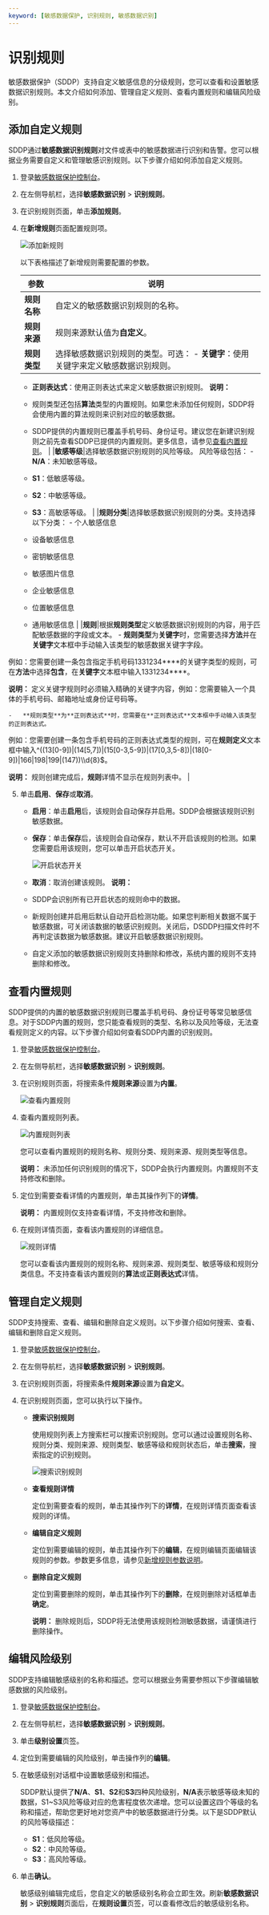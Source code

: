 ```yaml
---
keyword: [敏感数据保护, 识别规则, 敏感数据识别]
---
```


# 识别规则

敏感数据保护（SDDP）支持自定义敏感信息的分级规则，您可以查看和设置敏感数据识别规则。本文介绍如何添加、管理自定义规则、查看内置规则和编辑风险级别。

## 添加自定义规则

SDDP通过**敏感数据识别规则**对文件或表中的敏感数据进行识别和告警。您可以根据业务需要自定义和管理敏感识别规则。以下步骤介绍如何添加自定义规则。

1.  登录[敏感数据保护控制台](https://yundun.console.aliyun.com/?p=sddp#/overview)。

2.  在左侧导航栏，选择**敏感数据识别** \> **识别规则**。

3.  在识别规则页面，单击**添加规则**。

4.  在**新增规则**页面配置规则项。

    ![添加新规则](https://static-aliyun-doc.oss-accelerate.aliyuncs.com/assets/img/zh-CN/1665858951/p66487.png)

    以下表格描述了新增规则需要配置的参数。

    |参数|说明|
    |--|--|
    |**规则名称**|自定义的敏感数据识别规则的名称。|
    |**规则来源**|规则来源默认值为**自定义**。|
    |**规则类型**|选择敏感数据识别规则的类型。可选：     -   **关键字**：使用关键字来定义敏感数据识别规则。
    -   **正则表达式**：使用正则表达式来定义敏感数据识别规则。
**说明：**

    -   规则类型还包括**算法**类型的内置规则。如果您未添加任何规则，SDDP将会使用内置的算法规则来识别对应的敏感数据。
    -   SDDP提供的内置规则已覆盖手机号码、身份证号。建议您在新建识别规则之前先查看SDDP已提供的内置规则。更多信息，请参见[查看内置规则](#section_bm5_yyp_05w)。 |
    |**敏感等级**|选择敏感数据识别规则的风险等级。 风险等级包括：     -   **N/A**：未知敏感等级。
    -   **S1**：低敏感等级。
    -   **S2**：中敏感等级。
    -   **S3**：高敏感等级。 |
    |**规则分类**|选择敏感数据识别规则的分类。支持选择以下分类：     -   个人敏感信息
    -   设备敏感信息
    -   密钥敏感信息
    -   敏感图片信息
    -   企业敏感信息
    -   位置敏感信息
    -   通用敏感信息 |
    |**规则**|根据**规则类型**定义敏感数据识别规则的内容，用于匹配敏感数据的字段或文本。     -   **规则类型**为**关键字**时，您需要选择**方法**并在**关键字**文本框中手动输入该类型的敏感数据关键字字段。

例如：您需要创建一条包含指定手机号码1331234\*\*\*\*的关键字类型的规则，可在**方法**中选择**包含**，在**关键字**文本框中输入1331234\*\*\*\*。

**说明：** 定义关键字规则时必须输入精确的关键字内容，例如：您需要输入一个具体的手机号码、邮箱地址或身份证号码等。

    -   **规则类型**为**正则表达式**时，您需要在**正则表达式**文本框中手动输入该类型的正则表达式。

例如：您需要创建一条包含手机号码的正则表达式类型的规则，可在**规则定义**文本框中输入^\(\(13\[0-9\]\)\|\(14\[5,7\]\)\|\(15\[0-3,5-9\]\)\|\(17\[0,3,5-8\]\)\|\(18\[0-9\]\)\|166\|198\|199\|\(147\)\)\\\\d\{8\}$。

**说明：** 规则创建完成后，**规则**详情不显示在规则列表中。 |

5.  单击**启用**、**保存**或**取消**。

    -   **启用**：单击**启用**后，该规则会自动保存并启用。SDDP会根据该规则识别敏感数据。
    -   **保存**：单击**保存**后，该规则会自动保存，默认不开启该规则的检测。如果您需要启用该规则，您可以单击开启状态开关。

        ![开启状态开关](https://static-aliyun-doc.oss-accelerate.aliyuncs.com/assets/img/zh-CN/1665858951/p108007.png)

    -   **取消**：取消创建该规则。
    **说明：**

    -   SDDP会识别所有已开启状态的规则命中的数据。
    -   新规则创建并启用后默认自动开启检测功能。如果您判断相关数据不属于敏感数据，可关闭该数据的敏感识别规则。关闭后，DSDDP扫描文件时不再判定该数据为敏感数据。建议开启敏感数据识别规则。
    -   自定义添加的敏感数据识别规则支持删除和修改，系统内置的规则不支持删除和修改。

## 查看内置规则

SDDP提供的内置的敏感数据识别规则已覆盖手机号码、身份证号等常见敏感信息。对于SDDP内置的规则，您只能查看规则的类型、名称以及风险等级，无法查看规则定义的内容。以下步骤介绍如何查看SDDP内置的识别规则。

1.  登录[敏感数据保护控制台](https://yundun.console.aliyun.com/?p=sddp#/overview)。

2.  在左侧导航栏，选择**敏感数据识别** \> **识别规则**。

3.  在识别规则页面，将搜索条件**规则来源**设置为**内置**。

    ![查看内置规则](https://static-aliyun-doc.oss-accelerate.aliyuncs.com/assets/img/zh-CN/1665858951/p107928.png)

4.  查看内置规则列表。

    ![内置规则列表](https://static-aliyun-doc.oss-accelerate.aliyuncs.com/assets/img/zh-CN/1665858951/p107931.png)

    您可以查看内置规则的规则名称、规则分类、规则来源、规则类型等信息。

    **说明：** 未添加任何识别规则的情况下，SDDP会执行内置规则。内置规则不支持修改和删除。

5.  定位到需要查看详情的内置规则，单击其操作列下的**详情**。

    **说明：** 内置规则仅支持查看详情，不支持修改和删除。

6.  在规则详情页面，查看该内置规则的详细信息。

    ![规则详情](https://static-aliyun-doc.oss-accelerate.aliyuncs.com/assets/img/zh-CN/1665858951/p107934.png)

    您可以查看该内置规则的规则名称、规则来源、规则类型、敏感等级和规则分类信息。不支持查看该内置规则的**算法**或**正则表达式**详情。


## 管理自定义规则

SDDP支持搜索、查看、编辑和删除自定义规则。以下步骤介绍如何搜索、查看、编辑和删除自定义规则。

1.  登录[敏感数据保护控制台](https://yundun.console.aliyun.com/?p=sddp#/overview)。

2.  在左侧导航栏，选择**敏感数据识别** \> **识别规则**。

3.  在识别规则页面，将搜索条件**规则来源**设置为**自定义**。

4.  在识别规则页面，您可以执行以下操作。

    -   **搜索识别规则**

        使用规则列表上方搜索栏可以搜索识别规则。您可以通过设置规则名称、规则分类、规则来源、规则类型、敏感等级和规则状态后，单击**搜索**，搜索指定的识别规则。

        ![搜索识别规则](https://static-aliyun-doc.oss-accelerate.aliyuncs.com/assets/img/zh-CN/1665858951/p107984.png)

    -   **查看规则详情**

        定位到需要查看的规则，单击其操作列下的**详情**，在规则详情页面查看该规则的详情。

    -   **编辑自定义规则**

        定位到需要编辑的规则，单击其操作列下的**编辑**，在规则编辑页面编辑该规则的参数。参数更多信息，请参见[新增规则参数说明](#table_3al_u0l_7mq)。

    -   **删除自定义规则**

        定位到需要删除的规则，单击其操作列下的**删除**，在规则删除对话框单击**确定**。

        **说明：** 删除规则后，SDDP将无法使用该规则检测敏感数据，请谨慎进行删除操作。


## 编辑风险级别

SDDP支持编辑敏感级别的名称和描述。您可以根据业务需要参照以下步骤编辑敏感数据的风险级别。

1.  登录[敏感数据保护控制台](https://yundun.console.aliyun.com/?p=sddp#/overview)。

2.  在左侧导航栏，选择**敏感数据识别** \> **识别规则**。

3.  单击**级别设置**页签。

4.  定位到需要编辑的风险级别，单击操作列的**编辑**。

5.  在敏感级别对话框中设置敏感级别和描述。

    SDDP默认提供了**N/A**、**S1**、**S2**和**S3**四种风险级别，**N/A**表示敏感等级未知的数据，S1~S3风险等级对应的危害程度依次递增。您可以设置这四个等级的名称和描述，帮助您更好地对您资产中的敏感数据进行分类。以下是SDDP默认的风险等级描述：

    -   **S1**：低风险等级。
    -   **S2**：中风险等级。
    -   **S3**：高风险等级。
6.  单击**确认**。

    敏感级别编辑完成后，您自定义的敏感级别名称会立即生效。刷新**敏感数据识别** \> **识别规则**页面后，在**规则设置**页签，可以查看修改后的敏感级别名称。


